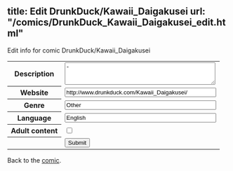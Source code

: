 title: Edit DrunkDuck/Kawaii_Daigakusei
url: "/comics/DrunkDuck_Kawaii_Daigakusei_edit.html"
---
Edit info for comic DrunkDuck/Kawaii_Daigakusei

<form name="comic" action="http://gaepostmail.appspot.com/comic/" method="post">
<table class="comicinfo">
<tr>
<th>Description</th><td><textarea name="description" cols="40" rows="3">-</textarea></td>
</tr>
<tr>
<th>Website</th><td><input type="text" name="url" value="http://www.drunkduck.com/Kawaii_Daigakusei/" size="40"/></td>
</tr>
<tr>
<th>Genre</th><td><input type="text" name="genre" value="Other" size="40"/></td>
</tr>
<tr>
<th>Language</th><td><input type="text" name="language" value="English" size="40"/></td>
</tr>
<tr>
<th>Adult content</th><td><input type="checkbox" name="adult" value="adult" /></td>
</tr>
<tr>
<th></th><td>
<input type="hidden" name="comic" value="DrunkDuck_Kawaii_Daigakusei" />
<input type="submit" name="submit" value="Submit" />
</td>
</tr>
</table>
</form>

Back to the [comic](DrunkDuck_Kawaii_Daigakusei.html).
